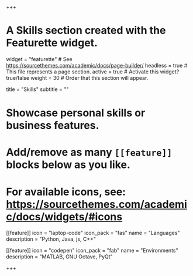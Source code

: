 +++
# A Skills section created with the Featurette widget.
widget = "featurette"  # See https://sourcethemes.com/academic/docs/page-builder/
headless = true  # This file represents a page section.
active = true  # Activate this widget? true/false
weight = 30  # Order that this section will appear.

title = "Skills"
subtitle = ""

# Showcase personal skills or business features.
# 
# Add/remove as many `[[feature]]` blocks below as you like.
# 
# For available icons, see: https://sourcethemes.com/academic/docs/widgets/#icons

[[feature]]
  icon = "laptop-code"
  icon_pack = "fas"
  name = "Languages"
  description = "Python, Java, js, C++"
  
[[feature]]
  icon = "codepen"
  icon_pack = "fab"
  name = "Environments"
  description = "MATLAB, GNU Octave, PyQt"  
  

+++
